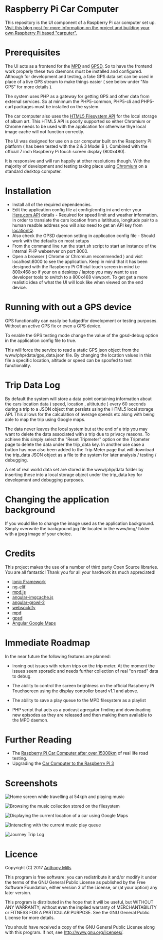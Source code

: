 # Raspberry Pi Car Computer 

This repository is the UI component of a Raspberry Pi car computer set up. [Visit this blog post for more information on the project and building your own Raspberry Pi based "carputer".](https://www.development-cycle.com/2016/02/building-a-raspberry-pi-car-computer/)

# Prerequisites
The UI acts as a frontend for the [MPD](http://www.musicpd.org/) and [GPSD](http://www.catb.org/gpsd/). So to have the frontend work properly these two daemons must be installed and configured. Although for development and testing, a fake GPS data set can be used in place of a live GPS stream to make things easier ( see below under "No GPS" for more details ). 

The system uses PHP as a gateway for getting GPS and other data from external services. So at minimum the PHP5-common, PHP5-cli and PHP5-curl packages must be installed on the system. 

The car computer also uses the [HTML5 Filesystem API](http://www.html5rocks.com/en/tutorials/file/filesystem/) for the local storage of album art. This HTML5 API is poorly supported so either Chromium or Chrome needs to be used with the application for otherwise thye local image cache will not function correctly.

The UI was designed for use on a car computer built on the Raspberry Pi platform ( has been tested with the 2 & 3 Model B ). Combined with the official 7 inch Raspberry Pi touch screen display (800x480). 

It is responsive and will run happily at other resolutions though. With the majority of development and testing taking place using [Chromium](https://www.chromium.org/Home) on a standard desktop computer.

# Installation

* Install all of the required dependencies.
* Edit the application config file at config/config.ini and enter your [Here.com API](https://developer.here.com/plans/api/consumer-mapping) details - Required for speed limit and weather information. In order to translate the cars location from a latititude, longitude pair to a human readble address you will also need to get an API key from [locationIQ](http://locationiq.org/).
* Also check the GPSD daemon setting in application config file - Should work with the defaults on most setups
* From the command line run the start.sh script to start an instance of the internal PHP webserver on port 8000.
* Open a browser ( Chrome or Chromium recommended ) and visit localhost:8000 to see the application. Keep in mind that it has been designed with the Raspberry Pi Official touch screen in mind i.e 800x468 so if your on a desktop / laptop you may want to use developer tools to switch to a 800x468 viewport. To get get a more realistic idea of what the UI will look like when viewed on the end device.

# Running with out a GPS device

GPS functionality can easily be fudgedfor development or testing purposes. Without an active GPS fix or even a GPS device. 

To enable the GPS testing mode change the value of the gpsd-debug option in the application config file to true. 

This will force the service to read a static GPS json object from the www/php/data/gps_data.json file. By changing the location values in this file a specific location, altitude or speed can be spoofed to test functionality.

# Trip Data Log

By default the system will store a data point containing information about the cars location data ( speed, location , altitutude ) every 60 seconds during a trip to a JSON object that persists using the HTML5 local storage API. This allows for the calculation of average speeds etc along with being able to map the trip using Google maps.

The data never leaves the local system but at the end of a trip you may want to delete the data associated with a trip due to privacy reasons. To achieve this simply select the "Reset Tripmeter" option on the Tripmeter page to delete the data under the trip_data key. In another use case a button has now also been added to the Trip Meter page that will download the trip_data JSON object as a file to the system for later analysis / testing / debugging.

A set of real world data set are stored in the www/php/data folder by inserting these into a local storage object under the trip_data key for development and debugging purposes.

# Changing the application background

If you would like to change the image used as the application background. Simply overwrite the background.jpg file located in the www/img/ folder with a jpeg image of your choice.

# Credits

This project makes the use of a number of third party Open Source libraries. You are all fantastic! Thank you for all your hardwork its much appreciated!

* [Ionic Framework](https://github.com/driftyco/ionic)
* [ng-elif](https://github.com/zachsnow/ng-elif)
* [mpd.js](https://github.com/bobboau/MPD.js)
* [angular-imgcache.js](https://github.com/jBenes/angular-imgcache.js)
* [angular-growl-2](https://github.com/JanStevens/angular-growl-2)
* [websockify](https://github.com/kanaka/websockify)
* [mpd](http://www.musicpd.org/)
* [gpsd](http://www.catb.org/gpsd/)
* [Angular Google Maps](https://github.com/angular-ui/angular-google-maps)

# Immediate Roadmap

In the near future the following features are planned:

* Ironing out issues with return trips on the trip meter. At the moment the issues seem sporadic and needs further collection of real "on road" data to debug.

* The ability to control the screen brightness on the official Raspberry Pi Touchscreen using the display controller board v1.1 and above.

* The ability to save a play queue to the MPD filesystem as a playlist

* PHP script that acts as a podcast agregator finding and downloading new episodes as they are released and then making them available to the MPD daemon.

# Further Reading

* The [Raspberry Pi Car Computer after over 15000km](https://www.development-cycle.com/2017/04/raspberrypi-car-computer-15000km-later/) of real life road testing.
* Upgrading the [Car Computer to the Raspberry Pi 3](https://www.development-cycle.com/2016/03/car-computer-raspberry-pi-3-upgrade/)


# Screenshots

![Home screen while travelling at 54kph and playing music](/screenshots/home_screen_playing.png?raw=true "Home Screen")

![Browsing the music collection stored on the filesystem](/screenshots/music_files.png?raw=true "Music Files")

![Displaying the current location of a car using Google Maps](/screenshots/car_location.png?raw=true "Car location")

![Interacting with the current music play queue](/screenshots/play_queue.png?raw=true "Play Queue")

![Journey Trip Log](/screenshots/trip_log.png?raw=true "Trip Log")

# Licence

Copyright (C) 2017 [Anthony Mills](http://www.anthony-mills.com)

This program is free software: you can redistribute it and/or modify
it under the terms of the GNU General Public License as published by
the Free Software Foundation, either version 3 of the License, or
(at your option) any later version.

This program is distributed in the hope that it will be useful,
but WITHOUT ANY WARRANTY; without even the implied warranty of
MERCHANTABILITY or FITNESS FOR A PARTICULAR PURPOSE.  See the
GNU General Public License for more details.

You should have received a copy of the GNU General Public License
along with this program.  If not, see <http://www.gnu.org/licenses/>.